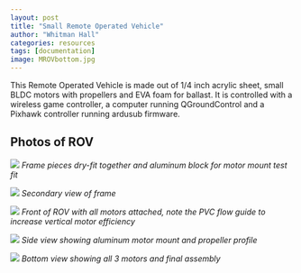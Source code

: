 ```yaml
---
layout: post
title: "Small Remote Operated Vehicle"
author: "Whitman Hall"
categories: resources
tags: [documentation]
image: MROVbottom.jpg
---
```

This Remote Operated Vehicle is made out of 1/4 inch acrylic sheet, small BLDC motors with propellers and EVA foam for ballast. It is controlled with a wireless game controller, a computer running QGroundControl and a Pixhawk controller running ardusub firmware.

## Photos of ROV
![](MROVframe1.jpg)
*Frame pieces dry-fit together and aluminum block for motor mount test fit*

![](MROVframe2.jpg)
*Secondary view of frame*

![](MROVfront.jpg)
*Front of ROV with all motors attached, note the PVC flow guide to increase vertical motor efficiency*

![](MROVside.jpg)
*Side view showing aluminum motor mount and propeller profile*

![](MROVbottom.jpg)
*Bottom view showing all 3 motors and final assembly*
